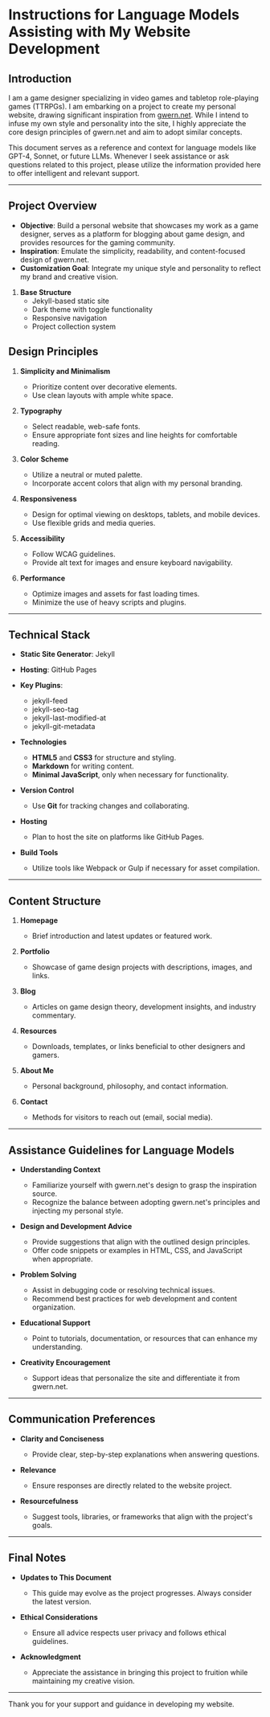 # Instructions for Language Models Assisting with My Website Development

## Introduction

I am a game designer specializing in video games and tabletop role-playing games (TTRPGs). I am embarking on a project to create my personal website, drawing significant inspiration from [gwern.net](https://www.gwern.net/). While I intend to infuse my own style and personality into the site, I highly appreciate the core design principles of gwern.net and aim to adopt similar concepts.

This document serves as a reference and context for language models like GPT-4, Sonnet, or future LLMs. Whenever I seek assistance or ask questions related to this project, please utilize the information provided here to offer intelligent and relevant support.

---

## Project Overview

- **Objective**: Build a personal website that showcases my work as a game designer, serves as a platform for blogging about game design, and provides resources for the gaming community.
- **Inspiration**: Emulate the simplicity, readability, and content-focused design of gwern.net.
- **Customization Goal**: Integrate my unique style and personality to reflect my brand and creative vision.

1. **Base Structure**
   - Jekyll-based static site
   - Dark theme with toggle functionality
   - Responsive navigation
   - Project collection system

## Design Principles

1. **Simplicity and Minimalism**
   - Prioritize content over decorative elements.
   - Use clean layouts with ample white space.

2. **Typography**
   - Select readable, web-safe fonts.
   - Ensure appropriate font sizes and line heights for comfortable reading.

3. **Color Scheme**
   - Utilize a neutral or muted palette.
   - Incorporate accent colors that align with my personal branding.

4. **Responsiveness**
   - Design for optimal viewing on desktops, tablets, and mobile devices.
   - Use flexible grids and media queries.

5. **Accessibility**
   - Follow WCAG guidelines.
   - Provide alt text for images and ensure keyboard navigability.

6. **Performance**
   - Optimize images and assets for fast loading times.
   - Minimize the use of heavy scripts and plugins.

---

## Technical Stack

- **Static Site Generator**: Jekyll
- **Hosting**: GitHub Pages
- **Key Plugins**:
  - jekyll-feed
  - jekyll-seo-tag
  - jekyll-last-modified-at
  - jekyll-git-metadata

- **Technologies**
  - **HTML5** and **CSS3** for structure and styling.
  - **Markdown** for writing content.
  - **Minimal JavaScript**, only when necessary for functionality.

- **Version Control**
  - Use **Git** for tracking changes and collaborating.

- **Hosting**
  - Plan to host the site on platforms like GitHub Pages.

- **Build Tools**
  - Utilize tools like Webpack or Gulp if necessary for asset compilation.

---

## Content Structure

1. **Homepage**
   - Brief introduction and latest updates or featured work.

2. **Portfolio**
   - Showcase of game design projects with descriptions, images, and links.

3. **Blog**
   - Articles on game design theory, development insights, and industry commentary.

4. **Resources**
   - Downloads, templates, or links beneficial to other designers and gamers.

5. **About Me**
   - Personal background, philosophy, and contact information.

6. **Contact**
   - Methods for visitors to reach out (email, social media).

---

## Assistance Guidelines for Language Models

- **Understanding Context**
  - Familiarize yourself with gwern.net's design to grasp the inspiration source.
  - Recognize the balance between adopting gwern.net's principles and injecting my personal style.

- **Design and Development Advice**
  - Provide suggestions that align with the outlined design principles.
  - Offer code snippets or examples in HTML, CSS, and JavaScript when appropriate.

- **Problem Solving**
  - Assist in debugging code or resolving technical issues.
  - Recommend best practices for web development and content organization.

- **Educational Support**
  - Point to tutorials, documentation, or resources that can enhance my understanding.

- **Creativity Encouragement**
  - Support ideas that personalize the site and differentiate it from gwern.net.

---

## Communication Preferences

- **Clarity and Conciseness**
  - Provide clear, step-by-step explanations when answering questions.

- **Relevance**
  - Ensure responses are directly related to the website project.

- **Resourcefulness**
  - Suggest tools, libraries, or frameworks that align with the project's goals.

---


## Final Notes

- **Updates to This Document**
  - This guide may evolve as the project progresses. Always consider the latest version.

- **Ethical Considerations**
  - Ensure all advice respects user privacy and follows ethical guidelines.

- **Acknowledgment**
  - Appreciate the assistance in bringing this project to fruition while maintaining my creative vision.

---

Thank you for your support and guidance in developing my website.
